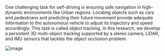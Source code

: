 
One challenging task for self-driving is ensuring safe navigation in high-dynamic environments like Urban regions. Locating objects such as cars and pedestrians and predicting their future movement provide adequate information to the autonomous vehicle to adjust its trajectory and speed accordingly. This task is called object tracking. In this research, we develop a persistent 3D multi-object tracking supported by a stereo camera, LiDAR, and IMU sensors that tackles the object occlusion problem.

![image](https://github.com/MohamedNagyMostafa/av-lab.github.io/blob/master/1-research/tracking-gif.gif)
